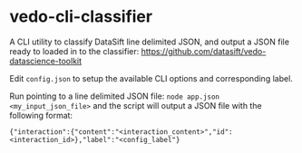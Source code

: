 vedo-cli-classifier
===================

A CLI utility to classify DataSift line delimited JSON, and output a JSON file ready to loaded in to the classifier: https://github.com/datasift/vedo-datascience-toolkit

Edit ```config.json``` to setup the available CLI options and corresponding label.

Run pointing to a line delimited JSON file: ```node app.json <my_input_json_file>``` and the script will output a JSON file with the following format:

```
{"interaction":{"content":"<interaction_content>","id":<interaction_id>},"label":"<config_label"}
```